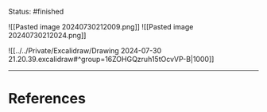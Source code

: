 Status: #finished 

![[Pasted image 20240730212009.png]]
![[Pasted image 20240730212024.png]]

![[../../Private/Excalidraw/Drawing 2024-07-30 21.20.39.excalidraw#^group=16ZOHGQzruh15tOcvVP-B|1000]]


---
# References
